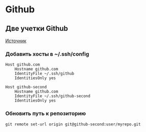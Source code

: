 # Github

## Две учетки Github

[Источник](https://gist.github.com/oanhnn/80a89405ab9023894df7)

### Добавить хосты в ~/.ssh/config

```
Host github.com
    Hostname github.com
    IdentityFile ~/.ssh/github
    IdentitiesOnly yes

Host github-second
    Hostname github.com
    IdentityFile ~/.ssh/github-second
    IdentitiesOnly yes
```

### Обновить путь к репозиторию

```
git remote set-url origin git@github-second:user/myrepo.git
```
